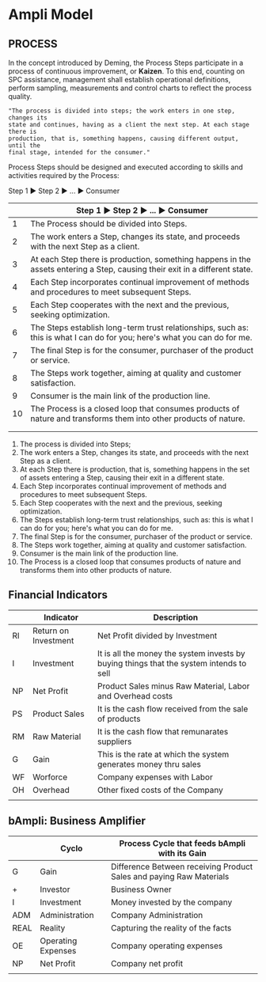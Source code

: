 # Ampli Model

## PROCESS

In the concept introduced by Deming, the Process Steps participate in a process of continuous improvement, or **Kaizen**. To this end, counting on SPC assistance, management shall establish operational definitions, perform sampling, measurements and control charts to reflect the process quality.

```
"The process is divided into steps; the work enters in one step, changes its
state and continues, having as a client the next step. At each stage there is
production, that is, something happens, causing different output, until the
final stage, intended for the consumer."
```

Process Steps should be designed and executed according to skills and activities required by the Process:

Step 1 ► Step 2 ► ... ► Consumer

|    | Step 1 ► Step 2 ► ... ► Consumer                                                                                                            |
|----|---------------------------------------------------------------------------------------------------------------------------------------------|
| 1  | The Process should be divided into Steps.                                                                                                   |
| 2  | The work enters a Step, changes its state, and proceeds with the next Step as a client.                                                     |
| 3  | At each Step there is production, something happens in the assets entering a Step, causing their exit in a different state. |
| 4  | Each Step incorporates continual improvement of methods and procedures to meet subsequent Steps.                                            |
| 5  | Each Step cooperates with the next and the previous, seeking optimization.                                                                  |
| 6  | The Steps establish long-term trust relationships, such as: this is what I can do for you; here's what you can do for me.                   |
| 7  | The final Step is for the consumer, purchaser of the product or service.                                                                    |
| 8  | The Steps work together, aiming at quality and customer satisfaction.                                                                       |
| 9  | Consumer is the main link of the production line.                                                                                           |
| 10 | The Process is a closed loop that consumes products of nature and transforms them into other products of nature.                            |
|    |                                                                                                                                             |
|    |                                                                                                                                             |

1. The process is divided into Steps;
2. The work enters a Step, changes its state, and proceeds with the next Step as a client.
3. At each Step there is production, that is, something happens in the set of assets entering a Step, causing their exit in a different state.
4. Each Step incorporates continual improvement of methods and procedures to meet subsequent Steps.
5. Each Step cooperates with the next and the previous, seeking optimization.
6. The Steps establish long-term trust relationships, such as: this is what I can do for you; here's what you can do for me.
7. The final Step is for the consumer, purchaser of the product or service.
8. The Steps work together, aiming at quality and customer satisfaction.
9. Consumer is the main link of the production line.
10. The Process is a closed loop that consumes products of nature and transforms them into other products of nature.



## Financial Indicators

|    | Indicator            | Description                                                                             |
|----|----------------------|-----------------------------------------------------------------------------------------|
| RI | Return on Investment | Net Profit divided by Investment                                                        |
| I  | Investment           | It is all the money the system invests by buying things that the system intends to sell |
| NP | Net Profit           | Product Sales minus Raw Material, Labor and Overhead costs                              |
| PS | Product Sales        | It is the cash flow received from the sale of products                                  |
| RM | Raw Material         | It is the cash flow that remunarates suppliers                                          |
| G  | Gain                 | This is the rate at which the system generates money thru sales                         |
| WF | Worforce             | Company expenses with Labor                                                             |
| OH | Overhead             | Other fixed costs of the Company                                                        |
|    |                      |                                                                                         |

## bAmpli: Business Amplifier

|      | Cyclo              | Process Cycle that feeds bAmpli with its Gain                       |
|------|--------------------|---------------------------------------------------------------------|
| G    | Gain               | Difference Between receiving Product Sales and paying Raw Materials |
| +    | Investor           | Business Owner                                                      |
| I    | Investment         | Money invested by the company                                       |
| ADM  | Administration     | Company Administration                                              |
| REAL | Reality            | Capturing the reality of the facts                                  |
| OE   | Operating Expenses | Company operating expenses                                          |
| NP   | Net Profit         | Company net profit                                                  |
|      |                    |                                                                     |

